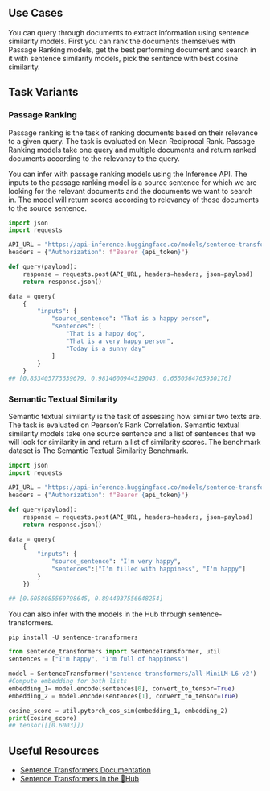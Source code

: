 ## Use Cases
You can query through documents to extract information using sentence similarity models. First you can rank the documents themselves with Passage Ranking models, get the best performing document and search in it with sentence similarity models, pick the sentence with best cosine similarity. 

## Task Variants
### Passage Ranking
Passage ranking is the task of ranking documents based on their relevance to a given query. The task is evaluated on Mean Reciprocal Rank. Passage Ranking models take one query and multiple documents and return ranked documents according to the relevancy to the query.

You can infer with passage ranking models using the Inference API. The inputs to the passage ranking model is a source sentence for which we are looking for the relevant documents and the documents we want to search in. The model will return scores according to relevancy of those documents to the source sentence. 

```python
import json
import requests

API_URL = "https://api-inference.huggingface.co/models/sentence-transformers/msmarco-distilbert-base-tas-b" # msmarco models are used for passage ranking
headers = {"Authorization": f"Bearer {api_token}"}

def query(payload):
    response = requests.post(API_URL, headers=headers, json=payload)
    return response.json()

data = query(
    {
        "inputs": {
            "source_sentence": "That is a happy person",
            "sentences": [
                "That is a happy dog",
                "That is a very happy person",
                "Today is a sunny day"
            ]
        }
    }
## [0.853405773639679, 0.9814600944519043, 0.6550564765930176]
```

### Semantic Textual Similarity
Semantic textual similarity is the task of assessing how similar two texts are. The task is evaluated on Pearson’s Rank Correlation. Semantic textual similarity models take one source sentence and a list of sentences that we will look for similarity in and return a list of similarity scores. The benchmark dataset is The Semantic Textual Similarity Benchmark.

```python
import json
import requests

API_URL = "https://api-inference.huggingface.co/models/sentence-transformers/all-MiniLM-L6-v2" # sentence similarity model
headers = {"Authorization": f"Bearer {api_token}"}

def query(payload):
    response = requests.post(API_URL, headers=headers, json=payload)
    return response.json()

data = query(
    {
        "inputs": {
            "source_sentence": "I'm very happy",
            "sentences":["I'm filled with happiness", "I'm happy"]
        }
    })

## [0.6058085560798645, 0.8944037556648254]
```
You can also infer with the models in the Hub through sentence-transformers.

```python
pip install -U sentence-transformers

from sentence_transformers import SentenceTransformer, util
sentences = ["I'm happy", "I'm full of happiness"]

model = SentenceTransformer('sentence-transformers/all-MiniLM-L6-v2')
#Compute embedding for both lists
embedding_1= model.encode(sentences[0], convert_to_tensor=True)
embedding_2 = model.encode(sentences[1], convert_to_tensor=True)

cosine_score = util.pytorch_cos_sim(embedding_1, embedding_2)
print(cosine_score)
## tensor([[0.6003]])
```


## Useful Resources
- [Sentence Transformers Documentation](https://www.sbert.net/)
- [Sentence Transformers in the 🤗Hub](https://huggingface.co/blog/sentence-transformers-in-the-hub)
